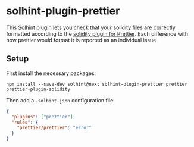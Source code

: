 # solhint-plugin-prettier

This [Solhint](https://github.com/protofire/solhint/) plugin lets you check that
your solidity files are correctly formatted according to the [solidity plugin
for Prettier](https://github.com/prettier-solidity/prettier-plugin-solidity).
Each difference with how prettier would format it is reported as an individual
issue.

## Setup

First install the necessary packages:

```
npm install --save-dev solhint@next solhint-plugin-prettier prettier prettier-plugin-solidity
```

Then add a `.solhint.json` configuration file:

```json
{
  "plugins": ["prettier"],
  "rules": {
    "prettier/prettier": "error"
  }
}
```
